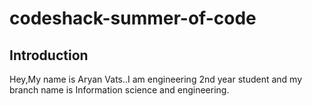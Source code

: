 # codeshack-summer-of-code
## Introduction 
Hey,My name is Aryan Vats..I am engineering 2nd year student and my branch name is Information science and engineering.
